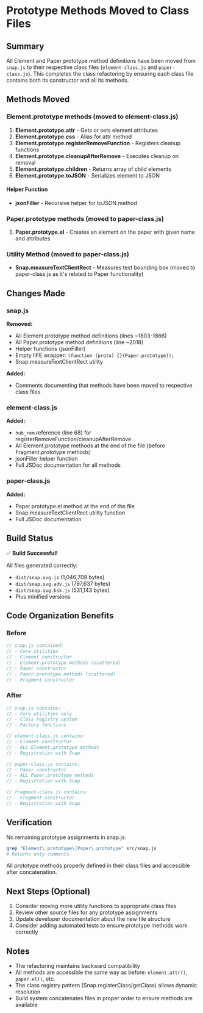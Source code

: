 # Prototype Methods Moved to Class Files

## Summary

All Element and Paper prototype method definitions have been moved from `snap.js` to their respective class files (`element-class.js` and `paper-class.js`). This completes the class refactoring by ensuring each class file contains both its constructor and all its methods.

## Methods Moved

### Element.prototype methods (moved to element-class.js)

1. **Element.prototype.attr** - Gets or sets element attributes
2. **Element.prototype.css** - Alias for attr method
3. **Element.prototype.registerRemoveFunction** - Registers cleanup functions
4. **Element.prototype.cleanupAfterRemove** - Executes cleanup on removal
5. **Element.prototype.children** - Returns array of child elements
6. **Element.prototype.toJSON** - Serializes element to JSON

#### Helper Function
- **jsonFiller** - Recursive helper for toJSON method

### Paper.prototype methods (moved to paper-class.js)

1. **Paper.prototype.el** - Creates an element on the paper with given name and attributes

### Utility Method (moved to paper-class.js)

- **Snap.measureTextClientRect** - Measures text bounding box (moved to paper-class.js as it's related to Paper functionality)

## Changes Made

### snap.js
**Removed:**
- All Element.prototype method definitions (lines ~1803-1866)
- All Paper.prototype method definitions (line ~2018)
- Helper functions (jsonFiller)
- Empty IIFE wrapper: `(function (proto) {}(Paper.prototype));`
- Snap.measureTextClientRect utility

**Added:**
- Comments documenting that methods have been moved to respective class files

### element-class.js
**Added:**
- `hub_rem` reference (line 68) for registerRemoveFunction/cleanupAfterRemove
- All Element.prototype methods at the end of the file (before Fragment.prototype methods)
- jsonFiller helper function
- Full JSDoc documentation for all methods

### paper-class.js
**Added:**
- Paper.prototype.el method at the end of the file
- Snap.measureTextClientRect utility function
- Full JSDoc documentation

## Build Status

✅ **Build Successful!**

All files generated correctly:
- `dist/snap.svg.js` (1,046,709 bytes)
- `dist/snap.svg.adv.js` (797,637 bytes)  
- `dist/snap.svg.bsk.js` (531,143 bytes)
- Plus minified versions

## Code Organization Benefits

### Before
```javascript
// snap.js contained:
// - Core utilities
// - Element constructor
// - Element.prototype methods (scattered)
// - Paper constructor  
// - Paper.prototype methods (scattered)
// - Fragment constructor
```

### After
```javascript
// snap.js contains:
// - Core utilities only
// - Class registry system
// - Factory functions

// element-class.js contains:
// - Element constructor
// - ALL Element.prototype methods
// - Registration with Snap

// paper-class.js contains:
// - Paper constructor
// - ALL Paper.prototype methods  
// - Registration with Snap

// fragment-class.js contains:
// - Fragment constructor
// - Registration with Snap
```

## Verification

No remaining prototype assignments in snap.js:
```bash
grep "Element\.prototype\|Paper\.prototype" src/snap.js
# Returns only comments
```

All prototype methods properly defined in their class files and accessible after concatenation.

## Next Steps (Optional)

1. Consider moving more utility functions to appropriate class files
2. Review other source files for any prototype assignments
3. Update developer documentation about the new file structure
4. Consider adding automated tests to ensure prototype methods work correctly

## Notes

- The refactoring maintains backward compatibility
- All methods are accessible the same way as before: `element.attr()`, `paper.el()`, etc.
- The class registry pattern (Snap.registerClass/getClass) allows dynamic resolution
- Build system concatenates files in proper order to ensure methods are available

